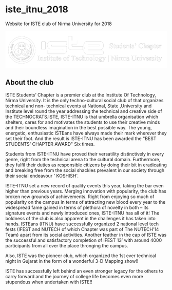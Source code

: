 # iste_itnu_2018
Website for ISTE club of Nirma University for 2018

![GitHub Logo](/img/iste-logo.png)

## About the club
ISTE Students’ Chapter is a premier club at the Institute Of Technology, Nirma University. It is the only techno-cultural social club of that organizes technical and non- technical events at National, State ,University and Institute level round the year addressing the technical and creative side of the TECHNOCRATS.ISTE, ISTE-ITNU is that umbrella organisation which shelters, cares for and motivates the students to use their creative minds and their boundless imagination in the best possible way. The young, energetic, enthusiastic ISTEans have always made their mark wherever they set their foot. And the result is ISTE-ITNU has been awarded the "BEST STUDENTS' CHAPTER AWARD" Six times.

Students from ISTE-ITNU have proved their versatility distinctively in every genre, right from the technical arena to the cultural domain. Furthermore, they fulfil   their duties as responsible citizens by doing their bit in eradicating and breaking free from the social shackles prevalent in our society through their social endeavour ' KOSHISH'.

ISTE-ITNU set a new record of quality events this year, taking the bar even higher than previous years. Merging innovation with popularity, the club has broken new grounds of achievements. Right from enjoying so much of popularity on the campus in terms of attracting new blood every year to the widespread fame gained in terms of plethora of novelty in both – its signature events and newly introduced ones, ISTE-ITNU has all of it! The boldness of the club is also apparent in the challenges it has taken into hands. ISTEans (ITNU) have successfully organized 2 national level tech fests (IFEST and NUTECH of which Chapter was part of The NUTECH’14 Team) apart from its social activities. Another feather in the cap of ISTE was the successful and satisfactory completion of IFEST 13’ with around 4000 participants from all over the place thronging the campus.

Also, ISTE was the pioneer club, which organized the 1st ever technical night in Gujarat in the form of a wonderful 3-D Mapping show!!

ISTE has successfully left behind an even stronger legacy for the others to carry forward and the journey of college life becomes even more stupendous when undertaken with ISTE!!
